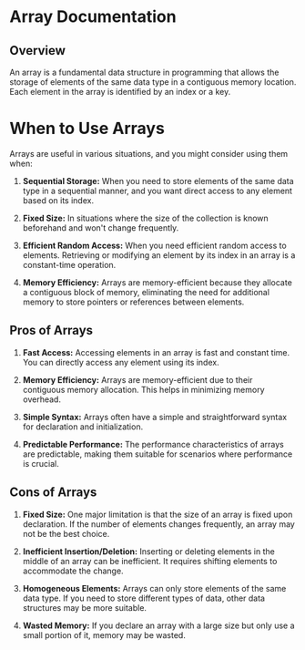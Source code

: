 # Array Documentation

## Overview

An array is a fundamental data structure in programming that allows the storage of elements of the same data type in a contiguous memory location. Each element in the array is identified by an index or a key.

# When to Use Arrays

Arrays are useful in various situations, and you might consider using them when:

1. **Sequential Storage:** When you need to store elements of the same data type in a sequential manner, and you want direct access to any element based on its index.

2. **Fixed Size:** In situations where the size of the collection is known beforehand and won't change frequently.

3. **Efficient Random Access:** When you need efficient random access to elements. Retrieving or modifying an element by its index in an array is a constant-time operation.

4. **Memory Efficiency:** Arrays are memory-efficient because they allocate a contiguous block of memory, eliminating the need for additional memory to store pointers or references between elements.

## Pros of Arrays

1. **Fast Access:** Accessing elements in an array is fast and constant time. You can directly access any element using its index.

2. **Memory Efficiency:** Arrays are memory-efficient due to their contiguous memory allocation. This helps in minimizing memory overhead.

3. **Simple Syntax:** Arrays often have a simple and straightforward syntax for declaration and initialization.

4. **Predictable Performance:** The performance characteristics of arrays are predictable, making them suitable for scenarios where performance is crucial.

## Cons of Arrays

1. **Fixed Size:** One major limitation is that the size of an array is fixed upon declaration. If the number of elements changes frequently, an array may not be the best choice.

2. **Inefficient Insertion/Deletion:** Inserting or deleting elements in the middle of an array can be inefficient. It requires shifting elements to accommodate the change.

3. **Homogeneous Elements:** Arrays can only store elements of the same data type. If you need to store different types of data, other data structures may be more suitable.

4. **Wasted Memory:** If you declare an array with a large size but only use a small portion of it, memory may be wasted.
